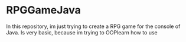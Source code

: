 # RPGGameJava
In this repository, im just trying to create a RPG game for the console of Java. Is very basic, because im trying to OOPlearn how to use 
